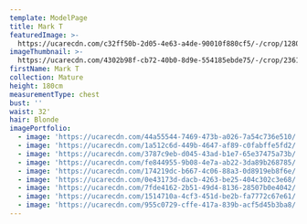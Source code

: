 ```yaml
---
template: ModelPage
title: Mark T
featuredImage: >-
  https://ucarecdn.com/c32ff50b-2d05-4e63-a4de-90010f880cf5/-/crop/1280x732/0,52/-/preview/
imageThumbnail: >-
  https://ucarecdn.com/4302b98f-cb72-40b0-8d9e-554185ebde75/-/crop/2361x3129/708,737/-/preview/
firstName: Mark T
collection: Mature
height: 180cm
measurementType: chest
bust: ''
waist: 32'
hair: Blonde
imagePortfolio:
  - image: 'https://ucarecdn.com/44a55544-7469-473b-a026-7a54c736e510/'
  - image: 'https://ucarecdn.com/1a512c6d-449b-4647-af89-c0fabffe5fd2/'
  - image: 'https://ucarecdn.com/3787c9eb-d045-43ad-b1e7-65e37475a73b/'
  - image: 'https://ucarecdn.com/fe844955-9b08-4e7a-ab22-3da89b268785/'
  - image: 'https://ucarecdn.com/174219dc-b667-4c06-88a3-0d8919eb8f6e/'
  - image: 'https://ucarecdn.com/0e43173d-dacb-4263-be25-404c302c3e68/'
  - image: 'https://ucarecdn.com/7fde4162-2b51-49d4-8136-28507b0e4042/'
  - image: 'https://ucarecdn.com/1514710a-4cf3-451d-be2b-fa7772c67e61/'
  - image: 'https://ucarecdn.com/955c0729-cffe-417a-839b-acf5d45b3ba8/'
---
```


